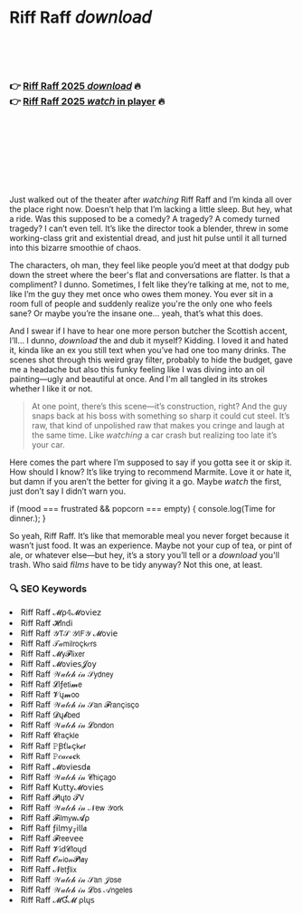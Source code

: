 <h1>Riff Raff 𝘥𝘰𝘸𝘯𝘭𝘰𝘢𝘥</h1>

<br><br><br>

<h3>👉 <a href="https://Dustins-nesswadslowor1972.github.io/yliynrrhys/">Riff Raff 2025 𝘥𝘰𝘸𝘯𝘭𝘰𝘢𝘥</a> 🔥<br>
👉 <a href="https://Dustins-nesswadslowor1972.github.io/yliynrrhys/">Riff Raff 2025 𝘸𝘢𝘵𝘤𝘩 in player</a> 🔥
</h3>



<br><br><br><br><br><br><br>


Just walked out of the theater after 𝘸𝘢𝘵𝘤𝘩𝘪𝘯𝘨 Riff Raff and I’m kinda all over the place right now. Doesn’t help that I’m lacking a little sleep. But hey, what a ride. Was this supposed to be a comedy? A tragedy? A comedy turned tragedy? I can’t even tell. It’s like the director took a blender, threw in some working-class grit and existential dread, and just hit pulse until it all turned into this bizarre smoothie of chaos.

The characters, oh man, they feel like people you’d meet at that dodgy pub down the street where the beer's flat and conversations are flatter. Is that a compliment? I dunno. Sometimes, I felt like they’re talking at me, not to me, like I’m the guy they met once who owes them money. You ever sit in a room full of people and suddenly realize you're the only one who feels sane? Or maybe you’re the insane one… yeah, that’s what this   does.

And I swear if I have to hear one more person butcher the Scottish accent, I’ll… I dunno, 𝘥𝘰𝘸𝘯𝘭𝘰𝘢𝘥 the   and dub it myself? Kidding. I loved it and hated it, kinda like an ex you still text when you’ve had one too many drinks. The scenes shot through this weird gray filter, probably to hide the budget, gave me a headache but also this funky feeling like I was diving into an oil painting—ugly and beautiful at once. And I'm all tangled in its strokes whether I like it or not.

> At one point, there’s this scene—it’s construction, right? And the guy snaps back at his boss with something so sharp it could cut steel. It’s raw, that kind of unpolished raw that makes you cringe and laugh at the same time. Like 𝘸𝘢𝘵𝘤𝘩𝘪𝘯𝘨 a car crash but realizing too late it’s your car.

Here comes the part where I’m supposed to say if you gotta see it or skip it. How should I know? It’s like trying to recommend Marmite. Love it or hate it, but damn if you aren’t the better for giving it a go. Maybe 𝘸𝘢𝘵𝘤𝘩 the   first, just don’t say I didn’t warn you.

if (mood === frustrated && popcorn === empty) { 
    console.log(Time for dinner.);
}

So yeah, Riff Raff. It’s like that memorable meal you never forget because it wasn’t just food. It was an experience. Maybe not your cup of tea, or pint of ale, or whatever else—but hey, it’s a story you’ll tell or a 𝘥𝘰𝘸𝘯𝘭𝘰𝘢𝘥 you'll trash. Who said 𝘧𝘪𝘭𝘮𝘴 have to be tidy anyway? Not this one, at least.

<h3>🔍 SEO Keywords</h3>
<li>Riff Raff 𝓜ρ𝟜𝓜𝗈ν𝗂𝖾𝗓</li>
<li>Riff Raff 𝓗𝗂𝗇ԁ𝗂</li>
<li>Riff Raff 𝒴𝖳𝒮 𝒴𝖨𝖥𝒴 𝓜𝗈ν𝗂𝖾</li>
<li>Riff Raff 𝒯𝒶𝗆𝗂𝗅𝗋𝗈ç𝗄𝑒𝗋𝗌</li>
<li>Riff Raff 𝓜𝗒𝓕𝗅𝗂𝗑𝖾𝗋</li>
<li>Riff Raff 𝓜𝗈ν𝗂𝖾𝗌𝓙𝗈𝗒</li>
<li>Riff Raff 𝒲𝒶𝓉𝒸𝒽 𝒾𝓃 𝒮𝗒𝖽𝗇𝖾𝗒</li>
<li>Riff Raff 𝓛𝗂ƒ𝖾𝗍𝗂𝓶𝖾</li>
<li>Riff Raff 𝓥ų𝓶𝗈𝗈</li>
<li>Riff Raff 𝒲𝒶𝓉𝒸𝒽 𝒾𝓃 𝒮𝖺𝗇 𝓕𝗋𝖺𝗇ç𝗂𝗌ç𝗈</li>
<li>Riff Raff 𝓓ų𝓫𝖻𝖾𝖽</li>
<li>Riff Raff 𝒲𝒶𝓉𝒸𝒽 𝒾𝓃 𝓛𝗈𝗇𝖽𝗈𝗇</li>
<li>Riff Raff 𝓒𝗋𝖺ç𝗄𝗅𝖾</li>
<li>Riff Raff 𝙿Ꞵť𝗅𝓸ç𝗄𝓮𝗋</li>
<li>Riff Raff 𝙿𝑒𝒶𝒸𝓸𝐜𝗄</li>
<li>Riff Raff 𝓜𝗈ν𝗂𝖾𝗌ԁ𝖆</li>
<li>Riff Raff 𝒲𝒶𝓉𝒸𝒽 𝒾𝓃 𝓒𝗁𝗂ç𝖺𝗀𝗈</li>
<li>Riff Raff Ҝ𝗎𝗍𝗍𝗒𝓜𝗈ν𝗂𝖾𝗌</li>
<li>Riff Raff 𝓟𝗅ų𝗍𝗈 𝓣𝖵</li>
<li>Riff Raff 𝒲𝒶𝓉𝒸𝒽 𝒾𝓃 𝒩𝖾𝗐 𝒴𝗈𝗋𝗄</li>
<li>Riff Raff 𝓕𝗂𝗅𝗆𝗒𝗐𝓐ρ</li>
<li>Riff Raff ƒ𝗂𝗅𝗆𝗒𝓏𝗂𝗅𝗅𝖆</li>
<li>Riff Raff 𝓕𝗋𝖾𝖾ν𝖾𝖾</li>
<li>Riff Raff 𝓥𝗂ԁ𝓒𝗅𝗈ųԁ</li>
<li>Riff Raff 𝓞𝓃𝗂𝗈𝓃𝓟𝗅𝖆𝗒</li>
<li>Riff Raff 𝓝𝖾𝗍ƒ𝗅𝗂𝗑</li>
<li>Riff Raff 𝒲𝒶𝓉𝒸𝒽 𝒾𝓃 𝒮𝖺𝗇 𝒥𝗈𝗌𝖾</li>
<li>Riff Raff 𝒲𝒶𝓉𝒸𝒽 𝒾𝓃 𝓛𝗈𝗌 𝒜𝗇𝗀𝖾𝗅𝖾𝗌</li>
<li>Riff Raff 𝓜Ɠ𝓜 ρ𝗅ų𝗌</li>

